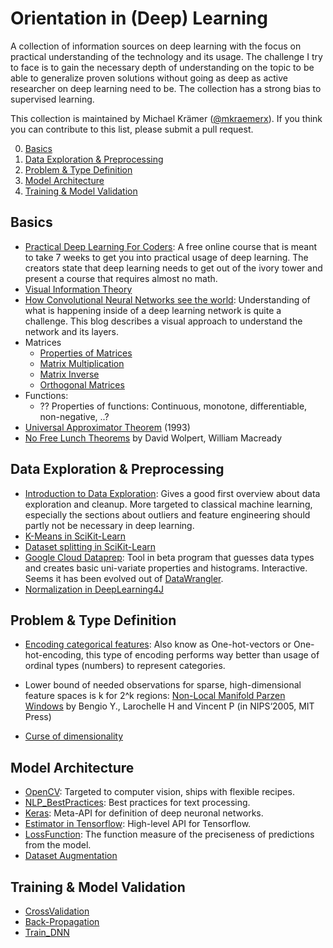 # Orientation in (Deep) Learning

A collection of information sources on deep learning with the focus on practical understanding of the technology and its usage. The challenge I try to face is to gain the necessary depth of understanding on the topic to be able to generalize proven solutions without going as deep as active researcher on deep learning need to be. The collection has a strong bias to supervised learning.

This collection is maintained by Michael Krämer ([@mkraemerx](https://twitter.com/mkraemerx)). If you think you can contribute to this list, please submit a pull request.

  0. [Basics](#basics)
  1. [Data Exploration & Preprocessing](#data-exploration)
  2. [Problem & Type Definition](#problem-definition)
  3. [Model Architecture](#architecture)
  4. [Training & Model Validation](#training-and-validation)

## <a name='basics'> Basics
* [Practical Deep Learning For Coders](http://course.fast.ai): A free online course that is meant to take 7 weeks to get you into practical usage of deep learning. The creators state that deep learning needs to get out of the ivory tower and present a course that requires almost no math.
* [Visual Information Theory](http://colah.github.io/posts/2015-09-Visual-Information/)
* [How Convolutional Neural Networks see the world](https://blog.keras.io/how-convolutional-neural-networks-see-the-world.html): Understanding of what is happening inside of a deep learning network is quite a challenge. This blog describes a visual approach to understand the network and its layers.
* Matrices
  * [Properties of Matrices](http://fourier.eng.hmc.edu/e161/lectures/algebra/node2.html)
  * [Matrix Multiplication](https://www.khanacademy.org/math/precalculus/precalc-matrices/multiplying-matrices-by-matrices/v/matrix-multiplication-intro)
  * [Matrix Inverse](https://www.khanacademy.org/math/algebra-home/alg-matrices/alg-intro-to-matrix-inverses/v/inverse-matrix-part-1)
  * [Orthogonal Matrices](http://mathworld.wolfram.com/OrthogonalMatrix.html)
* Functions:
  * ?? Properties of functions: Continuous, monotone, differentiable, non-negative, ..?
* [Universal Approximator Theorem](http://citeseerx.ist.psu.edu/viewdoc/download?doi=10.1.1.145.6041&rep=rep1&type=pdf) (1993)
* [No Free Lunch Theorems](http://www.no-free-lunch.org/) by David Wolpert, William Macready

## <a name='data-exploration'> Data Exploration & Preprocessing
* [Introduction to Data Exploration](https://www.analyticsvidhya.com/blog/2016/01/guide-data-exploration/): Gives a good first overview about data exploration and cleanup. More targeted to classical machine learning, especially the sections about outliers and feature engineering should partly not be necessary in deep learning.
* [K-Means in SciKit-Learn](http://scikit-learn.org/stable/modules/clustering.html#k-means)
* [Dataset splitting in SciKit-Learn](http://scikit-learn.org/stable/modules/generated/sklearn.model_selection.train_test_split.html)
* [Google Cloud Dataprep](https://cloud.google.com/dataprep/?hl=de): Tool in beta program that guesses data types and creates basic uni-variate properties and histograms. Interactive. Seems it has been evolved out of [DataWrangler](http://vis.stanford.edu/wrangler/).
* [Normalization in DeepLearning4J](http://nd4j.org/doc/org/nd4j/linalg/dataset/api/preprocessor/DataNormalization.htm)


## <a name='problem-definition'> Problem & Type Definition
* [Encoding categorical features](http://scikit-learn.org/stable/modules/preprocessing.html#preprocessing-categorical-features): Also know as One-hot-vectors or One-hot-encoding, this type of encoding performs way better than usage of ordinal types (numbers) to represent categories.
* Lower bound of needed observations for sparse, high-dimensional feature spaces is k for 2^k regions: [Non-Local Manifold Parzen Windows](http://www.cs.toronto.edu/~larocheh/publications/nlmp-nips-05.pdf) by Bengio Y., Larochelle H and Vincent P (in NIPS‘2005, MIT Press)

* [Curse of dimensionality](http://www.visiondummy.com/2014/04/curse-dimensionality-affect-classification/)

## <a name='architecture'> Model Architecture
* [OpenCV](https://opencv.org/): Targeted to computer vision, ships with flexible recipes.
* [NLP_BestPractices](http://ruder.io/deep-learning-nlp-best-practices/): Best practices for text processing.
* [Keras](https://keras.io): Meta-API for definition of deep neuronal networks.
* [Estimator in Tensorflow](https://www.tensorflow.org/programmers_guide/estimators): High-level API for Tensorflow.
* [LossFunction](https://en.wikipedia.org/wiki/Loss_function): The function measure of the preciseness of predictions from the model.
* [Dataset Augmentation](https://cartesianfaith.com/2016/10/06/what-you-need-to-know-about-data-augmentation-for-machine-learning/)

## <a name='training-and-validation'> Training & Model Validation
* [CrossValidation](http://scikit-learn.org/stable/modules/cross_validation.html)
* [Back-Propagation](https://en.wikipedia.org/wiki/Backpropagation)
* [Train_DNN](http://rishy.github.io/ml/2017/01/05/how-to-train-your-dnn/)
